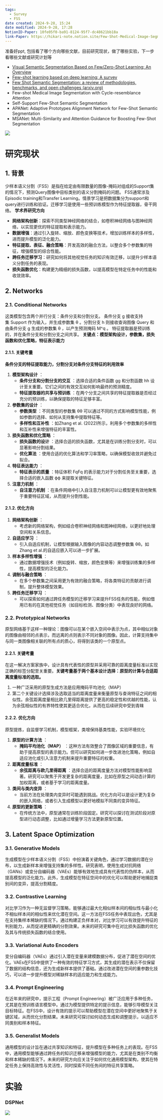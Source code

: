 ```yaml
---
tags:
  - Survey
  - FSS
date created: 2024-9-28, 15:24
date modified: 2024-9-28, 17:28
NotionID-Paper: 10fe05f0-ba91-8124-95f7-dc48621bb18a
link-Paper: https://hikari-note.notion.site/Few-Shot-Medical-Image-Segmentation-10fe05f0ba91812495f7dc48621bb18a
---
```


准备好ppt, 包括看了哪个方向哪些文献，目前研究现状，做了哪些实验，下一步看哪些文献或研究计划等

- [Visual Semantic Segmentation Based on Few/Zero-Shot Learning: An Overview](https://arxiv.org/abs/2211.08352)
- [Few-shot learning based on deep learning: A survey](https://www.aimspress.com/article/id/658235b8ba35de05607ed3c6)
- [Few Shot Semantic Segmentation: a review of methodologies, benchmarks, and open challenges (arxiv.org)](https://arxiv.org/html/2304.05832v2)
- Few-shot Medical Image Segmentation with Cycle-resemblance Attention
- Self-Support Few-Shot Semantic Segmentation
- APANet: Adaptive Prototypes Alignment Network for Few-Shot Semantic Segmentation
- MSANet: Multi-Similarity and Attention Guidance for Boosting Few-Shot Segmentation

![](Paper/attachments/Pasted%20image%2020240928152514.png)

# 研究现状

## 1. 背景

少样本语义分割（FSS）是指在给定由有限数量的图像-掩码对组成的Support集的情况下，预测Query图像中目标类别的语义分割掩码的问题。
FSS通常涉及Episodic training和Transfer Learning。情景学习是把数据集分为support和query进行训练和验证。迁移学习是使用一些预训练模型作为特征提取器，骨干网络。
**学术界研究方向**
- **网络架构创新**：探索不同类型神经网络的结合，如卷积神经网络与图神经网络，以实现更优的特征提取和表示能力。
- **数据增强**：通过引入旋转、缩放、颜色变换等技术，增加训练样本的多样性，进而提升模型的泛化能力。
- **特征提取、表征、融合策略**：开发高效的融合方法，以整合多个参数集的特征，增强模型的综合性能。
- **跨任务迁移学习**：研究如何将其他视觉任务的知识有效迁移，以提升少样本语义分割任务的表现。
- **损失函数优化**：构建更为精细的损失函数，以提高模型在特定任务中的性能和收敛效率。

## 2. Networks

### 2.1. Conditional Networks

这类模型包含两个并行分支：条件分支和分割分支。
条件分支 g 接收支持集 Support 作为输入，并生成参数集 θ 。分割分支 h 则接收查询图像 Query 和由条件分支 g 生成的参数集 θ ，以产生预测掩码 M^q 。
特征提取器是预训练的，并在条件分支和分割分支之间共享。
**关键点：模型架构设计，参数集，损失函数和优化策略，特征表示能力**

#### 2.1.1. 关键考量

**条件分支的特征提取能力，分割分支对条件分支特征的利用效率**

1. **模型架构设计** ：
    - **条件分支和分割分支的交互** ：选择合适的条件函数 gg 和分割函数 hh 设计至关重要。它们之间的有效交互如何影响最终的预测精度。
    - **特征提取器的共享与预训练** ：在两个分支之间共享的特征提取器是否经过充分的预训练，以确保提取的特征足够丰富。
2. **参数集的设计** ：
    - **参数类型** ：不同类型的参数集 θθ 可以通过不同的方式影响模型性能，例如参数的选择、如何从支持集中提取特征等。
    - **多样性和互补性** ：如Zhang et al. (2022)所示，利用多个参数集的多样性和互补性来增强特征的丰富性。
3. **损失函数和优化策略** ：
    - **损失函数的设计** ：选择合适的损失函数，尤其是在训练分割分支时，可以显著影响分割结果。
    - **优化算法** ：使用合适的优化算法和学习率策略，以确保模型收敛并避免过拟合。
4. **特征表达能力** ：
    - **特征表示的质量** ：特征体积 FqFq​ 的表示能力对于分割任务至关重要，选择合适的嵌入函数 ϕϕ 来提取关键特征。
5. **注意力机制** ：
    - **自注意力机制** ：在条件网络中引入自注意力机制可以让模型更有效地聚焦于重要特征区域，从而提升分割性能。

#### 2.1.2. 优化方向

1. **网络架构创新** ：
    - 考虑新的网络架构，例如结合卷积神经网络和图神经网络，以更好地处理空间和关系信息。
2. **自适应学习** ：
    - 引入自适应机制，让模型根据输入图像的内容动态调整参数集 θθ。如Zhang et al.的自适应嵌入可以进一步扩展。
3. **样本多样性增强** ：
    - 通过数据增强技术（例如旋转、缩放，颜色变换等）来增强训练集的多样性，提高模型的泛化能力。
4. **调制与融合策略** ：
    - 在多个参数集之间采用更为有效的融合策略，将各类特征的贡献进行调制，提升整体模型效果。
5. **跨任务迁移学习** ：
    - 可以探索如何通过跨任务模型的迁移学习来提升FSS任务的性能，例如借用已有的在其他视觉任务（如目标检测、图像分类）中表现良好的网络。

### 2.2. Prototypical Networks

原型网络基于这样一种理论：图像可以在某个嵌入空间中表示为点，其中相似对象的图像由相邻的点表示，而远离的点则表示不同对象的图像。因此，计算支持集中与同一类图像相关联的所有点的质心，将得到该类的一个原型点。

#### 2.2.1. 关键考量

在这一解决方案家族中，设计具有代表性的原型并采用可靠的距离度量标准以实现正确的标签分配至关重要。**关键考量基于两个基本设计选择：原型的计算与合适距离度量标准的选取。**

1. 一种广泛采用的原型生成方法是应用掩码平均池化（MAP）
2. 第二个关键设计选择涉及选取适当的距离度量来衡量原型与查询特征之间的相似性。余弦距离度量相比欧几里得距离提供了更高的稳定性和优越的性能，认为余弦相似性的有界特性使其更适合优化，从而在后续研究中受到青睐

#### 2.2.2. 优化方向

原型提炼，自监督学习机制，模型框架，类增保持基类性能，实验环境优化
1. **原型的计算方法** ：
    - **掩码平均池化（MAP）** ：这种方法有效整合了图像区域的重要信息，有助于提高原型的表示能力。但可以研究如何进一步改进池化策略，例如自适应池化或引入注意力机制来提升重要特征的权重。
2. **距离度量标准** ：
    - **余弦距离与欧几里得距离** ：选择合适的距离度量方法对模型性能影响显著。研究可以聚焦于开发更复杂的距离度量，比如在原型之间动态计算的加权距离，或者基于学习的距离度量。
3. **类间与类内变异** ：
    - 当前方法在处理类内变异时可能遇到挑战。优化方向可以是设计更为复杂的嵌入网络，或者引入生成模型以更好地模拟不同类的变异特征。
4. **原型的更新策略** ：
    - 在传统方法中，原型通常在训练阶段固定。研究可以探讨在测试阶段对原型进行动态调整，比如通过增量学习方法更新原型位置。

## 3. Latent Space Optimization

### 3.1. Generative Models

生成模型在少样本语义分割（FSS）中扮演着关键角色，通过学习数据的潜在分布，以生成新样本来增强支持集的多样性。研究表明，使用生成对抗网络（GANs）或变分自编码器（VAEs）能够有效地生成具有代表性的伪样本，从而提高模型的泛化能力。此外，生成模型在特征空间中的优化可以帮助更好地捕捉类别间的变异，提高分割精度。

### 3.2. Contrastive Learning

对比学习作为一种无监督学习策略，能够通过最大化相似样本间的相似性与最小化不相似样本间的相似性来优化潜在空间。这一方法在FSS任务中表现出色，尤其是在支持集样本稀缺的情况下。通过构建正负样本对，对比学习可以有效提升特征的判别能力，从而促进更精确的分割效果。未来的研究可集中在对比损失函数的优化及其与传统损失函数的结合使用。

### 3.3. Variational Auto Encoders

变分自编码器（VAEs）通过引入潜在变量来建模数据分布，促进了潜在空间的优化。VAEs在FSS中提供了一种有效的特征学习方式，其生成的潜在表示不仅保留了数据的结构信息，还为生成新样本提供了基础。通过改进潜在空间的重参数化技巧，可以进一步提升模型对稀缺样本的适应能力和生成能力。

### 3.4. Prompt Engineering

在近年来的研究中，提示工程（Prompt Engineering）被广泛应用于多种任务，尤其是在预训练语言模型中。通过为模型提供特定的提示信息，能够引导模型关注目标特征。在FSS中，设计有效的提示可以帮助模型在潜在空间中更好地聚焦于关键区域，从而优化分割结果。未来研究可探讨如何动态生成和调整提示，以适应不同类别和样本特征。

### 3.5. Generalist Models

通用模型的设计旨在通过共享知识和特征，提升模型在多种任务上的表现。在FSS中，通用模型能够通过跨任务的知识迁移来增强模型的能力，尤其是在类别不均衡和样本稀缺的情况下。未来的研究方向应关注于如何优化通用模型架构，使其在特定任务上保持高效性与灵活性，同时探索不同任务间的特征共享策略。

# 实验

### DSPNet

![](Paper/attachments/Pasted%20image%2020240928171744.png)
